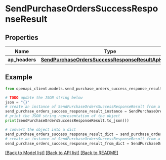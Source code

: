 # SendPurchaseOrdersSuccessResponseResult


## Properties

Name | Type | Description | Notes
------------ | ------------- | ------------- | -------------
**ap_headers** | [**SendPurchaseOrdersSuccessResponseResultApHeaders**](SendPurchaseOrdersSuccessResponseResultApHeaders.md) |  | [optional] 

## Example

```python
from openapi_client.models.send_purchase_orders_success_response_result import SendPurchaseOrdersSuccessResponseResult

# TODO update the JSON string below
json = "{}"
# create an instance of SendPurchaseOrdersSuccessResponseResult from a JSON string
send_purchase_orders_success_response_result_instance = SendPurchaseOrdersSuccessResponseResult.from_json(json)
# print the JSON string representation of the object
print(SendPurchaseOrdersSuccessResponseResult.to_json())

# convert the object into a dict
send_purchase_orders_success_response_result_dict = send_purchase_orders_success_response_result_instance.to_dict()
# create an instance of SendPurchaseOrdersSuccessResponseResult from a dict
send_purchase_orders_success_response_result_from_dict = SendPurchaseOrdersSuccessResponseResult.from_dict(send_purchase_orders_success_response_result_dict)
```
[[Back to Model list]](../README.md#documentation-for-models) [[Back to API list]](../README.md#documentation-for-api-endpoints) [[Back to README]](../README.md)


